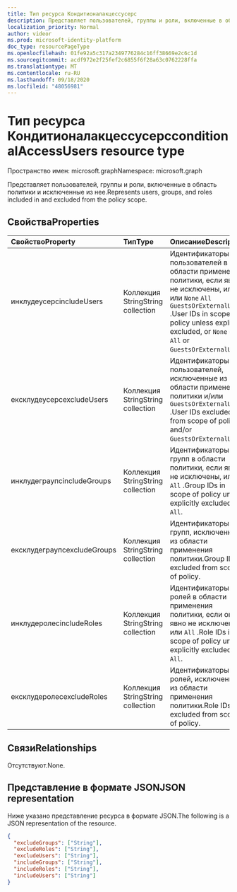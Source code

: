 ```yaml
---
title: Тип ресурса Кондитионалакцессусерс
description: Представляет пользователей, группы и роли, включенные в область политики и исключенные из нее.
localization_priority: Normal
author: videor
ms.prod: microsoft-identity-platform
doc_type: resourcePageType
ms.openlocfilehash: 01fe92a5c317a2349776284c16ff38669e2c6c1d
ms.sourcegitcommit: acdf972e2f25fef2c6855f6f28a63c0762228ffa
ms.translationtype: MT
ms.contentlocale: ru-RU
ms.lasthandoff: 09/18/2020
ms.locfileid: "48056981"
---
```

# <a name="conditionalaccessusers-resource-type"></a><span data-ttu-id="18804-103">Тип ресурса Кондитионалакцессусерс</span><span class="sxs-lookup"><span data-stu-id="18804-103">conditionalAccessUsers resource type</span></span>

<span data-ttu-id="18804-104">Пространство имен: microsoft.graph</span><span class="sxs-lookup"><span data-stu-id="18804-104">Namespace: microsoft.graph</span></span>

<span data-ttu-id="18804-105">Представляет пользователей, группы и роли, включенные в область политики и исключенные из нее.</span><span class="sxs-lookup"><span data-stu-id="18804-105">Represents users, groups, and roles included in and excluded from the policy scope.</span></span>

## <a name="properties"></a><span data-ttu-id="18804-106">Свойства</span><span class="sxs-lookup"><span data-stu-id="18804-106">Properties</span></span>

| <span data-ttu-id="18804-107">Свойство</span><span class="sxs-lookup"><span data-stu-id="18804-107">Property</span></span>     | <span data-ttu-id="18804-108">Тип</span><span class="sxs-lookup"><span data-stu-id="18804-108">Type</span></span>        | <span data-ttu-id="18804-109">Описание</span><span class="sxs-lookup"><span data-stu-id="18804-109">Description</span></span> |
|:-------------|:------------|:------------|
| <span data-ttu-id="18804-110">инклудеусерс</span><span class="sxs-lookup"><span data-stu-id="18804-110">includeUsers</span></span> | <span data-ttu-id="18804-111">Коллекция String</span><span class="sxs-lookup"><span data-stu-id="18804-111">String collection</span></span> | <span data-ttu-id="18804-112">Идентификаторы пользователей в области применения политики, если явно не исключены, или или `None` `All` `GuestsOrExternalUsers` .</span><span class="sxs-lookup"><span data-stu-id="18804-112">User IDs in scope of policy unless explicitly excluded, or `None` or `All` or `GuestsOrExternalUsers`.</span></span> |
| <span data-ttu-id="18804-113">ексклудеусерс</span><span class="sxs-lookup"><span data-stu-id="18804-113">excludeUsers</span></span> | <span data-ttu-id="18804-114">Коллекция String</span><span class="sxs-lookup"><span data-stu-id="18804-114">String collection</span></span> | <span data-ttu-id="18804-115">Идентификаторы пользователей, исключенные из области применения политики и/или `GuestsOrExternalUsers` .</span><span class="sxs-lookup"><span data-stu-id="18804-115">User IDs excluded from scope of policy and/or `GuestsOrExternalUsers`.</span></span> |
| <span data-ttu-id="18804-116">инклудеграупс</span><span class="sxs-lookup"><span data-stu-id="18804-116">includeGroups</span></span> | <span data-ttu-id="18804-117">Коллекция String</span><span class="sxs-lookup"><span data-stu-id="18804-117">String collection</span></span> | <span data-ttu-id="18804-118">Идентификаторы групп в области политики, если явно не исключены, или `All` .</span><span class="sxs-lookup"><span data-stu-id="18804-118">Group IDs in scope of policy unless explicitly excluded, or `All`.</span></span> |
| <span data-ttu-id="18804-119">ексклудеграупс</span><span class="sxs-lookup"><span data-stu-id="18804-119">excludeGroups</span></span> | <span data-ttu-id="18804-120">Коллекция String</span><span class="sxs-lookup"><span data-stu-id="18804-120">String collection</span></span> | <span data-ttu-id="18804-121">Идентификаторы групп, исключенные из области применения политики.</span><span class="sxs-lookup"><span data-stu-id="18804-121">Group IDs excluded from scope of policy.</span></span> |
| <span data-ttu-id="18804-122">инклудеролес</span><span class="sxs-lookup"><span data-stu-id="18804-122">includeRoles</span></span> | <span data-ttu-id="18804-123">Коллекция String</span><span class="sxs-lookup"><span data-stu-id="18804-123">String collection</span></span> | <span data-ttu-id="18804-124">Идентификаторы ролей в области применения политики, если они явно не исключены, или `All` .</span><span class="sxs-lookup"><span data-stu-id="18804-124">Role IDs in scope of policy unless explicitly excluded, or `All`.</span></span> |
| <span data-ttu-id="18804-125">ексклудеролес</span><span class="sxs-lookup"><span data-stu-id="18804-125">excludeRoles</span></span> | <span data-ttu-id="18804-126">Коллекция String</span><span class="sxs-lookup"><span data-stu-id="18804-126">String collection</span></span> | <span data-ttu-id="18804-127">Идентификаторы ролей, исключенные из области применения политики.</span><span class="sxs-lookup"><span data-stu-id="18804-127">Role IDs excluded from scope of policy.</span></span> |

## <a name="relationships"></a><span data-ttu-id="18804-128">Связи</span><span class="sxs-lookup"><span data-stu-id="18804-128">Relationships</span></span>

<span data-ttu-id="18804-129">Отсутствуют.</span><span class="sxs-lookup"><span data-stu-id="18804-129">None.</span></span>

## <a name="json-representation"></a><span data-ttu-id="18804-130">Представление в формате JSON</span><span class="sxs-lookup"><span data-stu-id="18804-130">JSON representation</span></span>

<span data-ttu-id="18804-131">Ниже указано представление ресурса в формате JSON.</span><span class="sxs-lookup"><span data-stu-id="18804-131">The following is a JSON representation of the resource.</span></span>

<!-- {
  "blockType": "resource",
  "optionalProperties": [
    "includeUsers",
    "excludeUsers",
    "includeGroups",
    "excludeGroups",
    "includeRoles",
    "excludeRoles"
  ],
  "@odata.type": "microsoft.graph.conditionalAccessUsers",
  "baseType": null
}-->

```json
{
  "excludeGroups": ["String"],
  "excludeRoles": ["String"],
  "excludeUsers": ["String"],
  "includeGroups": ["String"],
  "includeRoles": ["String"],
  "includeUsers": ["String"]
}
```

<!-- uuid: 16cd6b66-4b1a-43a1-adaf-3a886856ed98
2019-02-04 14:57:30 UTC -->
<!-- {
  "type": "#page.annotation",
  "description": "conditionalAccessUsers resource",
  "keywords": "",
  "section": "documentation",
  "tocPath": ""
}-->

